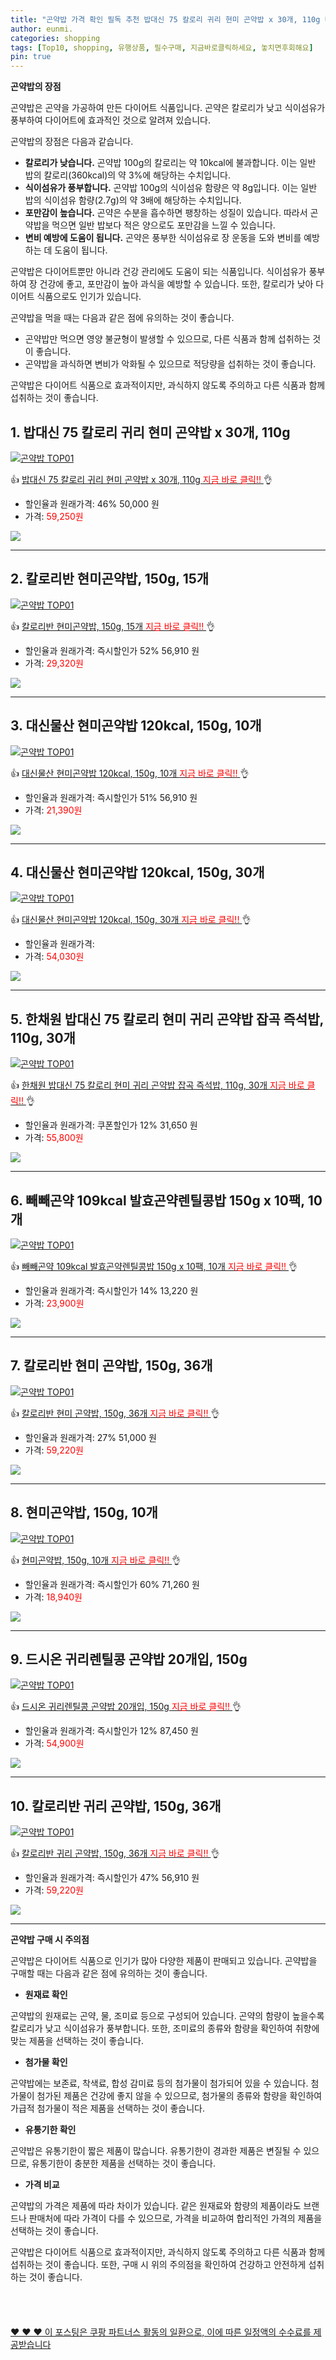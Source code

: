 ```yaml
---
title: "곤약밥 가격 확인 필독 추천 밥대신 75 칼로리 귀리 현미 곤약밥 x 30개, 110g 비교 장점 구매가이드"
author: eunmi.
categories: shopping
tags: [Top10, shopping, 유행상품, 필수구매, 지금바로클릭하세요, 놓치면후회해요]
pin: true
---
```

**곤약밥의 장점**

곤약밥은 곤약을 가공하여 만든 다이어트 식품입니다. 곤약은 칼로리가 낮고 식이섬유가 풍부하여 다이어트에 효과적인 것으로 알려져 있습니다.

곤약밥의 장점은 다음과 같습니다.

* **칼로리가 낮습니다.** 곤약밥 100g의 칼로리는 약 10kcal에 불과합니다. 이는 일반 밥의 칼로리(360kcal)의 약 3%에 해당하는 수치입니다.
* **식이섬유가 풍부합니다.** 곤약밥 100g의 식이섬유 함량은 약 8g입니다. 이는 일반 밥의 식이섬유 함량(2.7g)의 약 3배에 해당하는 수치입니다.
* **포만감이 높습니다.** 곤약은 수분을 흡수하면 팽창하는 성질이 있습니다. 따라서 곤약밥을 먹으면 일반 밥보다 적은 양으로도 포만감을 느낄 수 있습니다.
* **변비 예방에 도움이 됩니다.** 곤약은 풍부한 식이섬유로 장 운동을 도와 변비를 예방하는 데 도움이 됩니다.

곤약밥은 다이어트뿐만 아니라 건강 관리에도 도움이 되는 식품입니다. 식이섬유가 풍부하여 장 건강에 좋고, 포만감이 높아 과식을 예방할 수 있습니다. 또한, 칼로리가 낮아 다이어트 식품으로도 인기가 있습니다.

곤약밥을 먹을 때는 다음과 같은 점에 유의하는 것이 좋습니다.

* 곤약밥만 먹으면 영양 불균형이 발생할 수 있으므로, 다른 식품과 함께 섭취하는 것이 좋습니다.
* 곤약밥을 과식하면 변비가 악화될 수 있으므로 적당량을 섭취하는 것이 좋습니다.

곤약밥은 다이어트 식품으로 효과적이지만, 과식하지 않도록 주의하고 다른 식품과 함께 섭취하는 것이 좋습니다.

   

## 1. 밥대신 75 칼로리 귀리 현미 곤약밥 x 30개, 110g

[![곤약밥 TOP01](https://thumbnail10.coupangcdn.com/thumbnails/remote/230x230ex/image/vendor_inventory/9ae2/81e74e1e5a4535bec77e446400dcb3da870472c8e232cdc52b34ca496fa7.jpg)](https://link.coupang.com/re/AFFSDP?lptag=AF3617701&subid=GithubCoopas&pageKey=7568323194&traceid=V0-153&itemId=19953640786&vendorItemId=86983209473)


👍 [밥대신 75 칼로리 귀리 현미 곤약밥 x 30개, 110g <font color=red> 지금 바로 클릭!! </font> ](https://link.coupang.com/re/AFFSDP?lptag=AF3617701&subid=GithubCoopas&pageKey=7568323194&traceid=V0-153&itemId=19953640786&vendorItemId=86983209473) 👌 


- 할인율과 원래가격: 46%  50,000   원
- 가격: <span style='color:red'>59,250원</span>

[![](/discount_price.png)](https://link.coupang.com/re/AFFSDP?lptag=AF3617701&subid=GithubCoopas&pageKey=7568323194&traceid=V0-153&itemId=19953640786&vendorItemId=86983209473)

---


   

## 2. 칼로리반 현미곤약밥, 150g, 15개

[![곤약밥 TOP01](https://thumbnail7.coupangcdn.com/thumbnails/remote/230x230ex/image/retail/images/2021/06/30/12/2/96ba5acf-5e18-4084-ac4e-9aac54a5f0c8.jpg)](https://link.coupang.com/re/AFFSDP?lptag=AF3617701&subid=GithubCoopas&pageKey=5761931430&traceid=V0-153&itemId=9760512644&vendorItemId=77044216119)


👍 [칼로리반 현미곤약밥, 150g, 15개 <font color=red> 지금 바로 클릭!! </font> ](https://link.coupang.com/re/AFFSDP?lptag=AF3617701&subid=GithubCoopas&pageKey=5761931430&traceid=V0-153&itemId=9760512644&vendorItemId=77044216119) 👌 


- 할인율과 원래가격: 즉시할인가 52%  56,910   원
- 가격: <span style='color:red'>29,320원</span>

[![](/discount_price.png)](https://link.coupang.com/re/AFFSDP?lptag=AF3617701&subid=GithubCoopas&pageKey=5761931430&traceid=V0-153&itemId=9760512644&vendorItemId=77044216119)

---


   

## 3. 대신물산 현미곤약밥 120kcal, 150g, 10개

[![곤약밥 TOP01](https://thumbnail9.coupangcdn.com/thumbnails/remote/230x230ex/image/retail/images/636870056607515-0c734b90-7ab5-4295-970a-7aca4843f1cf.jpg)](https://link.coupang.com/re/AFFSDP?lptag=AF3617701&subid=GithubCoopas&pageKey=157056462&traceid=V0-153&itemId=766870048&vendorItemId=4935296101)


👍 [대신물산 현미곤약밥 120kcal, 150g, 10개 <font color=red> 지금 바로 클릭!! </font> ](https://link.coupang.com/re/AFFSDP?lptag=AF3617701&subid=GithubCoopas&pageKey=157056462&traceid=V0-153&itemId=766870048&vendorItemId=4935296101) 👌 


- 할인율과 원래가격: 즉시할인가 51%  56,910   원
- 가격: <span style='color:red'>21,390원</span>

[![](/discount_price.png)](https://link.coupang.com/re/AFFSDP?lptag=AF3617701&subid=GithubCoopas&pageKey=157056462&traceid=V0-153&itemId=766870048&vendorItemId=4935296101)

---


   

## 4. 대신물산 현미곤약밥 120kcal, 150g, 30개

[![곤약밥 TOP01](https://thumbnail9.coupangcdn.com/thumbnails/remote/230x230ex/image/retail/images/387296425396055-ea6d5f65-720b-4227-bf8c-090c0e556342.jpg)](https://link.coupang.com/re/AFFSDP?lptag=AF3617701&subid=GithubCoopas&pageKey=157056462&traceid=V0-153&itemId=766870042&vendorItemId=4935296077)


👍 [대신물산 현미곤약밥 120kcal, 150g, 30개 <font color=red> 지금 바로 클릭!! </font> ](https://link.coupang.com/re/AFFSDP?lptag=AF3617701&subid=GithubCoopas&pageKey=157056462&traceid=V0-153&itemId=766870042&vendorItemId=4935296077) 👌 


- 할인율과 원래가격: 
- 가격: <span style='color:red'>54,030원</span>

[![](/discount_price.png)](https://link.coupang.com/re/AFFSDP?lptag=AF3617701&subid=GithubCoopas&pageKey=157056462&traceid=V0-153&itemId=766870042&vendorItemId=4935296077)

---


   

## 5. 한채원 밥대신 75 칼로리 현미 귀리 곤약밥 잡곡 즉석밥, 110g, 30개

[![곤약밥 TOP01](https://thumbnail9.coupangcdn.com/thumbnails/remote/230x230ex/image/vendor_inventory/2333/d992ed05f762b08f0f6bc02c649797ec113fc5d3bdf522677e255c080ddb.jpg)](https://link.coupang.com/re/AFFSDP?lptag=AF3617701&subid=GithubCoopas&pageKey=7568323194&traceid=V0-153&itemId=20352019113&vendorItemId=77493599216)


👍 [한채원 밥대신 75 칼로리 현미 귀리 곤약밥 잡곡 즉석밥, 110g, 30개 <font color=red> 지금 바로 클릭!! </font> ](https://link.coupang.com/re/AFFSDP?lptag=AF3617701&subid=GithubCoopas&pageKey=7568323194&traceid=V0-153&itemId=20352019113&vendorItemId=77493599216) 👌 


- 할인율과 원래가격: 쿠폰할인가 12%  31,650   원
- 가격: <span style='color:red'>55,800원</span>

[![](/discount_price.png)](https://link.coupang.com/re/AFFSDP?lptag=AF3617701&subid=GithubCoopas&pageKey=7568323194&traceid=V0-153&itemId=20352019113&vendorItemId=77493599216)

---


   

## 6. 빼빼곤약 109kcal 발효곤약렌틸콩밥 150g x 10팩, 10개

[![곤약밥 TOP01](https://thumbnail7.coupangcdn.com/thumbnails/remote/230x230ex/image/vendor_inventory/cbda/707406937f4ff5d88a85ef86d6dd85779ea1bb78630314a236a89d343cd7.png)](https://link.coupang.com/re/AFFSDP?lptag=AF3617701&subid=GithubCoopas&pageKey=7322517647&traceid=V0-153&itemId=18783982474&vendorItemId=84530372101)


👍 [빼빼곤약 109kcal 발효곤약렌틸콩밥 150g x 10팩, 10개 <font color=red> 지금 바로 클릭!! </font> ](https://link.coupang.com/re/AFFSDP?lptag=AF3617701&subid=GithubCoopas&pageKey=7322517647&traceid=V0-153&itemId=18783982474&vendorItemId=84530372101) 👌 


- 할인율과 원래가격: 즉시할인가 14%  13,220   원
- 가격: <span style='color:red'>23,900원</span>

[![](/discount_price.png)](https://link.coupang.com/re/AFFSDP?lptag=AF3617701&subid=GithubCoopas&pageKey=7322517647&traceid=V0-153&itemId=18783982474&vendorItemId=84530372101)

---


   

## 7. 칼로리반 현미 곤약밥, 150g, 36개

[![곤약밥 TOP01](https://thumbnail8.coupangcdn.com/thumbnails/remote/230x230ex/image/retail/images/2021/06/29/9/6/0369d37b-4c8f-45ce-b4cb-272b0adefc1c.jpg)](https://link.coupang.com/re/AFFSDP?lptag=AF3617701&subid=GithubCoopas&pageKey=5761931430&traceid=V0-153&itemId=9727221440&vendorItemId=77011026429)


👍 [칼로리반 현미 곤약밥, 150g, 36개 <font color=red> 지금 바로 클릭!! </font> ](https://link.coupang.com/re/AFFSDP?lptag=AF3617701&subid=GithubCoopas&pageKey=5761931430&traceid=V0-153&itemId=9727221440&vendorItemId=77011026429) 👌 


- 할인율과 원래가격: 27%  51,000   원
- 가격: <span style='color:red'>59,220원</span>

[![](/discount_price.png)](https://link.coupang.com/re/AFFSDP?lptag=AF3617701&subid=GithubCoopas&pageKey=5761931430&traceid=V0-153&itemId=9727221440&vendorItemId=77011026429)

---


   

## 8. 현미곤약밥, 150g, 10개

[![곤약밥 TOP01](https://thumbnail6.coupangcdn.com/thumbnails/remote/230x230ex/image/vendor_inventory/7951/355c08f76fa855fbc709053f4b5ddf88ee05ce6bb5a2c226a20f068151bc.jpg)](https://link.coupang.com/re/AFFSDP?lptag=AF3617701&subid=GithubCoopas&pageKey=6919174990&traceid=V0-153&itemId=16702391083&vendorItemId=83884892193)


👍 [현미곤약밥, 150g, 10개 <font color=red> 지금 바로 클릭!! </font> ](https://link.coupang.com/re/AFFSDP?lptag=AF3617701&subid=GithubCoopas&pageKey=6919174990&traceid=V0-153&itemId=16702391083&vendorItemId=83884892193) 👌 


- 할인율과 원래가격: 즉시할인가 60%  71,260   원
- 가격: <span style='color:red'>18,940원</span>

[![](/discount_price.png)](https://link.coupang.com/re/AFFSDP?lptag=AF3617701&subid=GithubCoopas&pageKey=6919174990&traceid=V0-153&itemId=16702391083&vendorItemId=83884892193)

---


   

## 9. 드시온 귀리렌틸콩 곤약밥 20개입, 150g

[![곤약밥 TOP01](https://thumbnail6.coupangcdn.com/thumbnails/remote/230x230ex/image/vendor_inventory/4a02/acc16e8726259b9e2ad9cf3f5e9aeb8117dcba98c4387956f7029a25852c.jpg)](https://link.coupang.com/re/AFFSDP?lptag=AF3617701&subid=GithubCoopas&pageKey=7353654645&traceid=V0-153&itemId=18929044583&vendorItemId=82965542641)


👍 [드시온 귀리렌틸콩 곤약밥 20개입, 150g <font color=red> 지금 바로 클릭!! </font> ](https://link.coupang.com/re/AFFSDP?lptag=AF3617701&subid=GithubCoopas&pageKey=7353654645&traceid=V0-153&itemId=18929044583&vendorItemId=82965542641) 👌 


- 할인율과 원래가격: 즉시할인가 12%  87,450   원
- 가격: <span style='color:red'>54,900원</span>

[![](/discount_price.png)](https://link.coupang.com/re/AFFSDP?lptag=AF3617701&subid=GithubCoopas&pageKey=7353654645&traceid=V0-153&itemId=18929044583&vendorItemId=82965542641)

---


   

## 10. 칼로리반 귀리 곤약밥, 150g, 36개

[![곤약밥 TOP01](https://thumbnail7.coupangcdn.com/thumbnails/remote/230x230ex/image/retail/images/2021/06/29/9/7/667843b7-9d60-4354-9502-7ade4d86338e.jpg)](https://link.coupang.com/re/AFFSDP?lptag=AF3617701&subid=GithubCoopas&pageKey=5504427237&traceid=V0-153&itemId=9727221446&vendorItemId=77011026438)


👍 [칼로리반 귀리 곤약밥, 150g, 36개 <font color=red> 지금 바로 클릭!! </font> ](https://link.coupang.com/re/AFFSDP?lptag=AF3617701&subid=GithubCoopas&pageKey=5504427237&traceid=V0-153&itemId=9727221446&vendorItemId=77011026438) 👌 


- 할인율과 원래가격: 즉시할인가 47%  56,910   원
- 가격: <span style='color:red'>59,220원</span>

[![](/discount_price.png)](https://link.coupang.com/re/AFFSDP?lptag=AF3617701&subid=GithubCoopas&pageKey=5504427237&traceid=V0-153&itemId=9727221446&vendorItemId=77011026438)

---
**곤약밥 구매 시 주의점**

곤약밥은 다이어트 식품으로 인기가 많아 다양한 제품이 판매되고 있습니다. 곤약밥을 구매할 때는 다음과 같은 점에 유의하는 것이 좋습니다.

* **원재료 확인**

곤약밥의 원재료는 곤약, 물, 조미료 등으로 구성되어 있습니다. 곤약의 함량이 높을수록 칼로리가 낮고 식이섬유가 풍부합니다. 또한, 조미료의 종류와 함량을 확인하여 취향에 맞는 제품을 선택하는 것이 좋습니다.

* **첨가물 확인**

곤약밥에는 보존료, 착색료, 합성 감미료 등의 첨가물이 첨가되어 있을 수 있습니다. 첨가물이 첨가된 제품은 건강에 좋지 않을 수 있으므로, 첨가물의 종류와 함량을 확인하여 가급적 첨가물이 적은 제품을 선택하는 것이 좋습니다.

* **유통기한 확인**

곤약밥은 유통기한이 짧은 제품이 많습니다. 유통기한이 경과한 제품은 변질될 수 있으므로, 유통기한이 충분한 제품을 선택하는 것이 좋습니다.

* **가격 비교**

곤약밥의 가격은 제품에 따라 차이가 있습니다. 같은 원재료와 함량의 제품이라도 브랜드나 판매처에 따라 가격이 다를 수 있으므로, 가격을 비교하여 합리적인 가격의 제품을 선택하는 것이 좋습니다.

곤약밥은 다이어트 식품으로 효과적이지만, 과식하지 않도록 주의하고 다른 식품과 함께 섭취하는 것이 좋습니다. 또한, 구매 시 위의 주의점을 확인하여 건강하고 안전하게 섭취하는 것이 좋습니다.<br><br><br><br><br> [ ❤ ❤ ❤ 이 포스팅은 쿠팡 파트너스 활동의 일환으로, 이에 따른 일정액의 수수료를 제공받습니다](https://link.coupang.com/a/bcEFyh)
